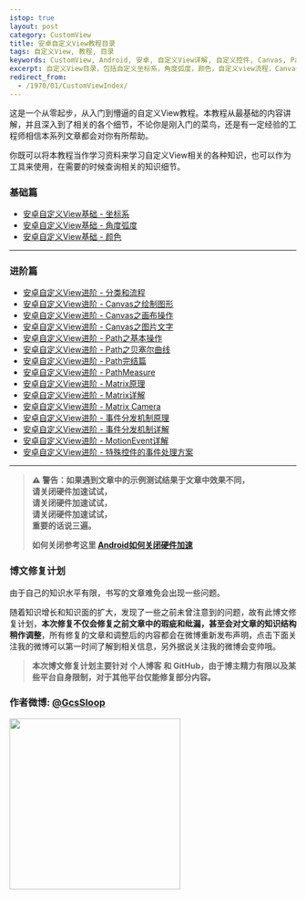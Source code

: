 ```yaml
---
istop: true
layout: post
category: CustomView
title: 安卓自定义View教程目录
tags: 自定义View, 教程, 目录
keywords: CustomView, Android, 安卓, 自定义View详解, 自定义控件, Canvas, Path, 贝塞尔曲线, PathMeasure, Matrix, 教程
excerpt: 自定义View目录，包括自定义坐标系，角度弧度，颜色，自定义view流程，Canvas，Path，PathMeasure，贝塞尔曲线，Matrix，2D绘图等相关内容。
redirect_from:
  - /1970/01/CustomViewIndex/
---
```


这是一个从零起步，从入门到懵逼的自定义View教程。本教程从最基础的内容讲解，并且深入到了相关的各个细节，不论你是刚入门的菜鸟，还是有一定经验的工程师相信本系列文章都会对你有所帮助。

你既可以将本教程当作学习资料来学习自定义View相关的各种知识，也可以作为工具来使用，在需要的时候查询相关的知识细节。


### 基础篇

* [安卓自定义View基础 - 坐标系](http://www.gcssloop.com/customview/CoordinateSystem)
* [安卓自定义View基础 - 角度弧度](http://www.gcssloop.com/customview/AngleAndRadian)
* [安卓自定义View基础 - 颜色](http://www.gcssloop.com/customview/Color)

*******

### 进阶篇

* [安卓自定义View进阶 - 分类和流程](http://www.gcssloop.com/customview/CustomViewProcess)  
* [安卓自定义View进阶 - Canvas之绘制图形](http://www.gcssloop.com/customview/Canvas_BasicGraphics)  
* [安卓自定义View进阶 - Canvas之画布操作](http://www.gcssloop.com/customview/Canvas_Convert)  
* [安卓自定义View进阶 - Canvas之图片文字](http://www.gcssloop.com/customview/Canvas_PictureText)  
* [安卓自定义View进阶 - Path之基本操作](http://www.gcssloop.com/customview/Path_Basic)  
* [安卓自定义View进阶 - Path之贝塞尔曲线](http://www.gcssloop.com/customview/Path_Bezier)  
* [安卓自定义View进阶 - Path完结篇](http://www.gcssloop.com/customview/Path_Over)  
* [安卓自定义View进阶 - PathMeasure](http://www.gcssloop.com/customview/Path_PathMeasure)  
* [安卓自定义View进阶 - Matrix原理](http://www.gcssloop.com/customview/Matrix_Basic)  
* [安卓自定义View进阶 - Matrix详解](http://www.gcssloop.com/customview/Matrix_Method)  
* [安卓自定义View进阶 - Matrix Camera](http://www.gcssloop.com/customview/matrix-3d-camera)  
* [安卓自定义View进阶 - 事件分发机制原理](http://www.gcssloop.com/customview/dispatch-touchevent-theory)  
* [安卓自定义View进阶 - 事件分发机制详解](http://www.gcssloop.com/customview/dispatch-touchevent-source)  
* [安卓自定义View进阶 - MotionEvent详解](http://www.gcssloop.com/customview/motionevent)  
* [安卓自定义View进阶 - 特殊控件的事件处理方案](http://www.gcssloop.com/customview/touch-matrix-region)  


*****

> **⚠️ 警告：如果遇到文章中的示例测试结果于文章中效果不同，**  
> **请关闭硬件加速试试，**  
> **请关闭硬件加速试试，**  
> **请关闭硬件加速试试，**  
> **重要的话说三遍。**  
>
> **如何关闭参考这里 [Android如何关闭硬件加速](https://github.com/GcsSloop/AndroidNote/issues/7)**

### 博文修复计划

由于自己的知识水平有限，书写的文章难免会出现一些问题。

随着知识增长和知识面的扩大，发现了一些之前未曾注意到的问题，故有此博文修复计划，**本次修复不仅会修复之前文章中的瑕疵和纰漏，甚至会对文章的知识结构稍作调整**，所有修复的文章和调整后的内容都会在微博重新发布声明，点击下面关注我的微博可以第一时间了解到相关信息，另外据说关注我的微博会变帅哦。

> **本次博文修复计划主要针对 个人博客 和 GitHub，由于博主精力有限以及某些平台自身限制，对于其他平台仅能修复部分内容。**

### 作者微博: [@GcsSloop](http://weibo.com/GcsSloop)

<a href="http://www.gcssloop.com/info/about/" target="_blank"> <img src="http://ww4.sinaimg.cn/large/005Xtdi2gw1f1qn89ihu3j315o0dwwjc.jpg"  width="300" style="display:inline;"/> </a>
